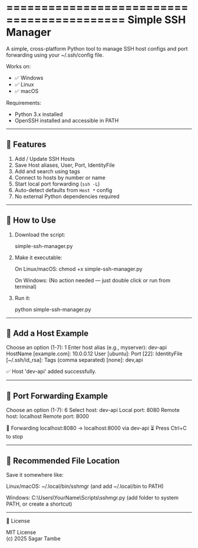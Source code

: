 ===========================================
 Simple SSH Manager
===========================================

A simple, cross-platform Python tool to manage SSH host configs and port forwarding using your ~/.ssh/config file.

Works on:
- ✅ Windows
- ✅ Linux
- ✅ macOS

Requirements:
- Python 3.x installed
- OpenSSH installed and accessible in PATH

-------------------------------------------
🎯 Features
-------------------------------------------

1. Add / Update SSH Hosts
2. Save Host aliases, User, Port, IdentityFile
3. Add and search using tags
4. Connect to hosts by number or name
5. Start local port forwarding (`ssh -L`)
6. Auto-detect defaults from `Host *` config
7. No external Python dependencies required

-------------------------------------------
🚀 How to Use
-------------------------------------------

1. Download the script:

   simple-ssh-manager.py

2. Make it executable:

   On Linux/macOS:
     chmod +x simple-ssh-manager.py

   On Windows:
     (No action needed — just double click or run from terminal)

3. Run it:

   python simple-ssh-manager.py

-------------------------------------------
🧩 Add a Host Example
-------------------------------------------

Choose an option (1-7): 1
Enter host alias (e.g., myserver): dev-api
HostName [example.com]: 10.0.0.12
User [ubuntu]:
Port [22]:
IdentityFile [~/.ssh/id_rsa]:
Tags (comma separated) [none]: dev,api

✅ Host 'dev-api' added successfully.

-------------------------------------------
🔁 Port Forwarding Example
-------------------------------------------

Choose an option (1-7): 6
Select host: dev-api
Local port: 8080
Remote host: localhost
Remote port: 8000

🔁 Forwarding localhost:8080 → localhost:8000 via dev-api
⏳ Press Ctrl+C to stop

-------------------------------------------
📂 Recommended File Location
-------------------------------------------

Save it somewhere like:

Linux/macOS:
  ~/.local/bin/sshmgr
  (and add ~/.local/bin to PATH)

Windows:
  C:\Users\YourName\Scripts\sshmgr.py
  (add folder to system PATH, or create a shortcut)

-------------------------------------------
📜 License

MIT License  
(c) 2025 Sagar Tambe

